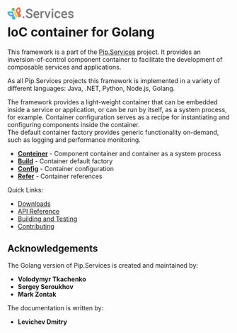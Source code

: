 # <img src="https://github.com/pip-services/pip-services/raw/master/design/Logo.png" alt="Pip.Services Logo" style="max-width:30%"> <br/> IoC container for Golang

This framework is a part of the [Pip.Services](https://github.com/pip-services/pip-services) project.
It provides an inversion-of-control component container to facilitate the development of composable services and applications.

As all Pip.Services projects this framework is implemented in a variety of different languages: Java, .NET, Python, Node.js, Golang. 

The framework provides a light-weight container that can be embedded inside a service or application, or can be run by itself,
as a system process, for example. Container configuration serves as a recipe for instantiating and configuring components inside the container.  
The default container factory provides generic functionality on-demand, such as logging and performance monitoring.

- [**Conteiner**](https://godoc.org/github.com/pip-services3-go/pip-services3-container-go/container) - Component container and container as a system process
- [**Build**](https://godoc.org/github.com/pip-services3-go/pip-services3-container-go/build) - Container default factory
- [**Config**](https://godoc.org/github.com/pip-services3-go/pip-services3-container-go/config) - Container configuration
- [**Refer**](https://godoc.org/github.com/pip-services3-go/pip-services3-container-go/refer) - Container references

Quick Links:

* [Downloads](https://github.com/pip-services3-go/pip-services3-container-go/blob/master/docs/Downloads.md)
* [API Reference](https://godoc.org/github.com/pip-services3-go/pip-services3-container-go/)
* [Building and Testing](https://github.com/pip-services3-go/pip-services3-container-go/blob/master/docs/Development.md)
* [Contributing](https://github.com/pip-services3-go/pip-services3-container-go/blob/master/docs/Development.md#contrib)

## Acknowledgements

The Golang version of Pip.Services is created and maintained by:
- **Volodymyr Tkachenko**
- **Sergey Seroukhov**
- **Mark Zontak**

The documentation is written by:
- **Levichev Dmitry**